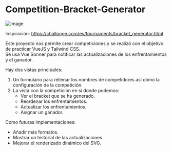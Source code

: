 # Competition-Bracket-Generator

![image](https://github.com/user-attachments/assets/3f360c88-07c8-409a-8900-f743837a22f3)

Inspiración: https://challonge.com/es/tournaments/bracket_generator.html

Este proyecto nos permite crear competiciones y se realizó con el objetivo de practicar VueJS y Tailwind CSS.  
Se usa Vue Sonner para notificar las actualizaciones de los enfrentamientos y el ganador.

Hay dos vistas principales:

1. Un formulario para rellenar los nombres de competidores así cómo la configuración de la competición.
2. La vista con la competición en sí donde podemos:
    - Ver el bracket que se ha generado.
    - Reordenar los enfrentamientos.
    - Actualizar los enfrentamientos.
    - Asignar un ganador.

Como futuras implementaciones:
- Añadir más formatos.
- Mostrar un historial de las actualizaciones.
- Mejorar el renderizado dinámico del SVG.


